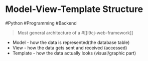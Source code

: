 # Model-View-Template Structure

#Python #Programming #Backend

> Most general architecture of a #[[l9cj-web-framework]]

- Model - how the data is represented(the database table)
- View - how the data gets sent and received (accessed)
- Template - how the data actually looks (visual/graphic part)
